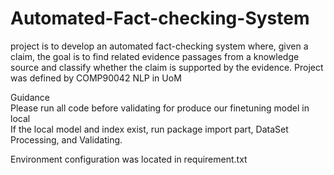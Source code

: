 # Automated-Fact-checking-System
project is to develop an automated fact-checking system where, given a claim, the goal is to find related evidence passages from a knowledge source and classify whether the claim is supported by the evidence.
Project was defined by COMP90042 NLP in UoM  

Guidance  
Please run all code before validating for produce our finetuning model in local  
If the local model and index exist, run package import part, DataSet Processing, and Validating.  

Environment configuration was located in requirement.txt
